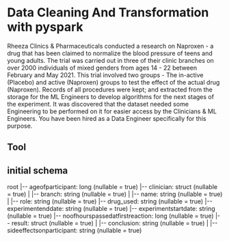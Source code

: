 # Data Cleaning And Transformation with pyspark

Rheeza Clinics & Pharmaceuticals conducted a research on
Naproxen - a drug that has been claimed to normalize the
blood pressure of teens and young adults.
The trial was carried out in three of their clinic branches on
over 2000 individuals of mixed genders from ages 14 - 22
between February and May 2021.
This trial involved two groups - The in-active (Placebo) and
active (Naproxen) groups to test the effect of the actual
drug (Naproxen).
Records of all procedures were kept; and extracted from
the storage for the ML Engineers to develop algorithms for
the next stages of the experiment.
It was discovered that the dataset needed some
Engineering to be performed on it for easier access by the
Clinicians & ML Engineers.
You have been hired as a Data Engineer specifically for this
purpose.




## Tool


## initial schema

root
 |-- ageofparticipant: long (nullable = true)
 |-- clinician: struct (nullable = true)
 |    |-- branch: string (nullable = true)
 |    |-- name: string (nullable = true)
 |    |-- role: string (nullable = true)
 |-- drug_used: string (nullable = true)
 |-- experimentenddate: string (nullable = true)
 |-- experimentstartdate: string (nullable = true)
 |-- noofhourspassedatfirstreaction: long (nullable = true)
 |-- result: struct (nullable = true)
 |    |-- conclusion: string (nullable = true)
 |    |-- sideeffectsonparticipant: string (nullable = true)